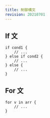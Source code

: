 ```yaml
---
title: 制御構文
revision: 20210701
---
```


## If 文

```
if cond1 {
    // ...
} else if cond2 {
    // ...
} else {
    // ...
}
```

## For 文

```
for v in arr {
    // ...
}
```
